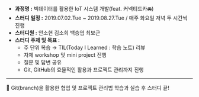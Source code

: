 - **과정명 :** 빅데이터를 활용한 IoT 시스템 개발(feat. 커넥티드카:oncoming_automobile:) 
- **스터디 일정 :** 2019.07.02.Tue ~ 2019.08.27.Tue / 매주 화요일 저녁 두 시간씩 진행
- **스터디원 :** 안소현 김소희 백승엽 최보근
- **스터디 주제 및 목표 :** 
  - 주 단위 복습 → TIL(Today I Learned : 학습 노트) 리뷰
  - 자체 workshop 및 mini project 진행
  - 질문 및 답변 공유
  - Git, GitHub의 효율적인 활용과 프로젝트 관리까지 진행

-----------------------------------------------------------------------------------------------------------------------------------------------------------

:evergreen_tree: Git(branch)을 활용한 협업 및 프로젝트 관리법 학습과 실습 후 스터디 끝! ​

